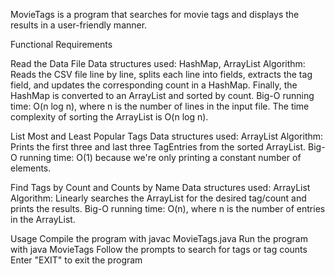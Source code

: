 MovieTags is a program that searches for movie tags and displays the results in a user-friendly manner.

Functional Requirements

Read the Data File
Data structures used: HashMap, ArrayList
Algorithm: Reads the CSV file line by line, splits each line into fields, extracts the tag field, and updates the corresponding count in a HashMap. Finally, the HashMap is converted to an ArrayList and sorted by count.
Big-O running time: O(n log n), where n is the number of lines in the input file. The time complexity of sorting the ArrayList is O(n log n).

List Most and Least Popular Tags
Data structures used: ArrayList
Algorithm: Prints the first three and last three TagEntries from the sorted ArrayList.
Big-O running time: O(1) because we're only printing a constant number of elements.

Find Tags by Count and Counts by Name
Data structures used: ArrayList
Algorithm: Linearly searches the ArrayList for the desired tag/count and prints the results.
Big-O running time: O(n), where n is the number of entries in the ArrayList.

Usage
Compile the program with javac MovieTags.java
Run the program with java MovieTags
Follow the prompts to search for tags or tag counts
Enter "EXIT" to exit the program
